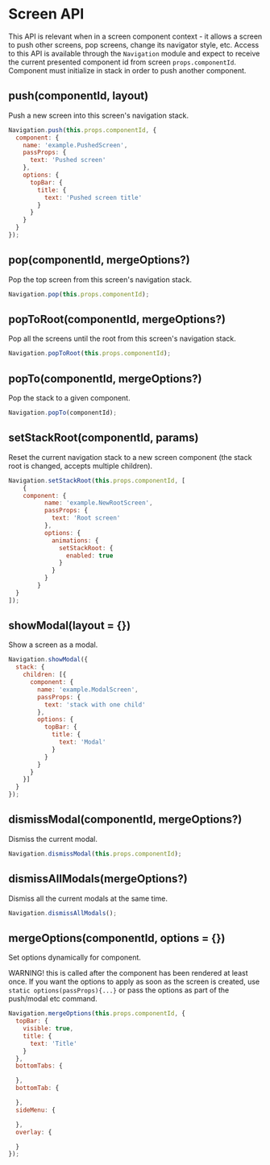 # Screen API

This API is relevant when in a screen component context - it allows a screen to push other screens, pop screens, change its navigator style, etc. Access to this API is available through the `Navigation` module and expect to receive the current presented component id from screen `props.componentId`.
Component must initialize in stack in order to push another component.

## push(componentId, layout)

Push a new screen into this screen's navigation stack.

```js
Navigation.push(this.props.componentId, {
  component: {
    name: 'example.PushedScreen',
    passProps: {
      text: 'Pushed screen'
    },
    options: {
      topBar: {
        title: {
          text: 'Pushed screen title'
        }
      }
    }
  }
});
```

## pop(componentId, mergeOptions?)

Pop the top screen from this screen's navigation stack.

```js
Navigation.pop(this.props.componentId);
```

## popToRoot(componentId, mergeOptions?)

Pop all the screens until the root from this screen's navigation stack.

```js
Navigation.popToRoot(this.props.componentId);
```
## popTo(componentId, mergeOptions?)

Pop the stack to a given component.

```js
Navigation.popTo(componentId);
```

## setStackRoot(componentId, params)

Reset the current navigation stack to a new screen component (the stack root is changed, accepts multiple children).

```js
Navigation.setStackRoot(this.props.componentId, [
    {
    component: {
          name: 'example.NewRootScreen',
          passProps: {
            text: 'Root screen'
          },
          options: {
            animations: {
              setStackRoot: {
                enabled: true
              }
            }
          }
        }
  }
]);
```

## showModal(layout = {})

Show a screen as a modal.

```js
Navigation.showModal({
  stack: {
    children: [{
      component: {
        name: 'example.ModalScreen',
        passProps: {
          text: 'stack with one child'
        },
        options: {
          topBar: {
            title: {
              text: 'Modal'
            }
          }
        }
      }
    }]
  }
});
```

## dismissModal(componentId, mergeOptions?)

Dismiss the current modal.

```js
Navigation.dismissModal(this.props.componentId);
```

## dismissAllModals(mergeOptions?)

Dismiss all the current modals at the same time.

```js
Navigation.dismissAllModals();
```

<!-- ## handleDeepLink(params = {})

Trigger a deep link within the app. See [deep links](https://wix.github.io/react-native-navigation/#/deep-links) for more details about how screens can listen for deep link events.

```js
this.props.navigator.handleDeepLink({
  link: "chats/2349823023" // the link string (required)
});
```

> `handleDeepLink` can also be called statically:
```js
  import {Navigation} from 'react-native-navigation';
  Navigation.handleDeepLink(...);
``` -->

## mergeOptions(componentId, options = {})

Set options dynamically for component.

WARNING! this is called after the component has been rendered at least once.
If you want the options to apply as soon as the screen is created, use `static options(passProps){...}` or pass the options as part of the push/modal etc command.

```js
Navigation.mergeOptions(this.props.componentId, {
  topBar: {
    visible: true,
    title: {
      text: 'Title'
    }
  },
  bottomTabs: {

  },
  bottomTab: {

  },
  sideMenu: {

  },
  overlay: {

  }
});
```

<!-- ## toggleDrawer(params = {})

Toggle the side menu drawer assuming you have one in your app.

```js
this.props.navigator.toggleDrawer({
  side: 'left', // the side of the drawer since you can have two, 'left' / 'right'
  animated: true, // does the toggle have transition animation or does it happen immediately (optional)
  to: 'open' // optional, 'open' = open the drawer, 'closed' = close it, missing = the opposite of current state
});
``` -->


<!-- ## setOnNavigatorEvent(callback)

Set a handler for navigator events (like nav button press). This would normally go in your component constructor.
Can not be used in conjuction with `addOnNavigatorEvent`.

```js
// this.onNavigatorEvent will be our handler
this.props.navigator.setOnNavigatorEvent(this.onNavigatorEvent.bind(this));
```

## addOnNavigatorEvent(callback)

Add a handler for navigator events (like nav button press). This would normally go in your component constructor.
If you choose to use `addOnNavigatorEvent` instead of `setOnNavigatorEvent` you will be able to add multiple handlers.
Bear in mind that you can't use both `addOnNavigatorEvent` and `setOnNavigatorEvent`.
`addOnNavigatorEvent` returns a function, that once called will remove the registered handler. -->

<!-- # Screen Visibility

`const isVisible = await this.props.navigator.screenIsCurrentlyVisible()`

## Listen visibility events in onNavigatorEvent handler

```js
export default class ExampleScreen extends Component {
  constructor(props) {
    super(props);
    this.props.navigator.setOnNavigatorEvent(this.onNavigatorEvent.bind(this));
  }
  onNavigatorEvent(event) {
    switch(event.id) {
      case 'willAppear':
       break;
      case 'didAppear':
        break;
      case 'willDisappear':
        break;
      case 'didDisappear':
        break;
      case 'willCommitPreview':
        break;
    }
  }
}
```

## Listen to visibility events globally

```js
import {ScreenVisibilityListener as RNNScreenVisibilityListener} from 'react-native-navigation';

export class ScreenVisibilityListener {

  constructor() {
    this.listener = new RNNScreenVisibilityListener({
      didAppear: ({screen, startTime, endTime, commandType}) => {
        console.log('screenVisibility', `Screen ${screen} displayed in ${endTime - startTime} millis after [${commandType}]`);
      }
    });
  }

  register() {
    this.listener.register();
  }

  unregister() {
    if (this.listener) {
      this.listener.unregister();
      this.listener = null;
    }
  }
}
```

# Listening to tab selected events
In order to listen to `bottomTabSelected` event, set an `onNavigatorEventListener` on screens that are pushed to BottomTab. The event is dispatched to the top most screen pushed to the selected tab's stack.

```js
export default class ExampleScreen extends Component {
  constructor(props) {
    super(props);
    this.props.navigator.setOnNavigatorEvent(this.onNavigatorEvent.bind(this));
  }

  onNavigatorEvent(event) {
	if (event.id === 'bottomTabSelected') {
	  console.log('Tab selected!');
	}
	if (event.id === 'bottomTabReselected') {
	  console.log('Tab reselected!');
	}
  }
}
```

# Peek and pop (3D touch)

react-native-navigation supports the [Peek and pop](
https://developer.apple.com/library/content/documentation/UserExperience/Conceptual/Adopting3DTouchOniPhone/#//apple_ref/doc/uid/TP40016543-CH1-SW3) feature by setting a react view reference as a `previewView` parameter when doing a push, more options are available in the `push` section.

You can define actions and listen for interactions on the pushed screen with the `PreviewActionPress` event.

Previewed screens will have the prop `isPreview` that can be used to render different things when the screen is in the "Peek" state and will then recieve a navigator event of `willCommitPreview` when in the "Pop" state. -->
